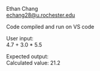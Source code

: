 Ethan Chang <br/>
echang28@u.rochester.edu

Code compiled and run on VS code

User input: <br/>
4.7 + 3.0 * 5.5

Expected output: <br/>
Calculated value: 21.2 
